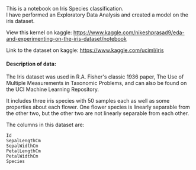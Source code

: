 This is a notebook on Iris Species classification.<br>
I have performed an Exploratory Data Analysis and created a model on the iris dataset.

View this kernel on kaggle: https://www.kaggle.com/nikeshprasad9/eda-and-experimenting-on-the-iris-dataset/notebook

Link to the dataset on kaggle: https://www.kaggle.com/uciml/iris

#### Description of data:
The Iris dataset was used in R.A. Fisher's classic 1936 paper, The Use of Multiple Measurements in Taxonomic Problems, and can also be found on the UCI Machine Learning Repository.

It includes three iris species with 50 samples each as well as some properties about each flower. One flower species is linearly separable from the other two, but the other two are not linearly separable from each other.

The columns in this dataset are:

    Id
    SepalLengthCm
    SepalWidthCm
    PetalLengthCm
    PetalWidthCm
    Species
